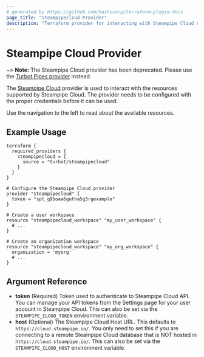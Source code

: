 ```yaml
---
# generated by https://github.com/hashicorp/terraform-plugin-docs
page_title: "steampipecloud Provider"
description: "Terraform provider for interacting with Steampipe Cloud API."
---
```


# Steampipe Cloud Provider

~> **Note:** The Steampipe Cloud provider has been deprecated. Please use the [Turbot Pipes provider](https://registry.terraform.io/providers/turbot/pipes) instead.

<!-- Steampipe Cloud provides a hosted platform for Steampipe, simplifying setup and operation, accelerating integration, and providing solutions for collaborating and sharing insights. -->

The [Steampipe Cloud](https://cloud.steampipe.io/) provider is used to interact
with the resources supported by Steampipe Cloud.  The provider needs to be
configured with the proper credentials before it can be used.

Use the navigation to the left to read about the available resources.

## Example Usage

```hcl
terraform {
  required_providers {
    steampipecloud = {
      source = "turbot/steampipecloud"
    }
  }
}

# Configure the Steampipe Cloud provider
provider "steampipecloud" {
  token = "spt_q9boaa6gutha5g3rgexample"
}

# Create a user workspace
resource "steampipecloud_workspace" "my_user_workspace" {
  # ...
}

# Create an organization workspace
resource "steampipecloud_workspace" "my_org_workspace" {
  organization = 'myorg'
  # ...
}
```

## Argument Reference

- **token** (Required) Token used to authenticate to Steampipe Cloud API. You can manage your API tokens from the Settings page for your user account in Steampipe Cloud. This can also be set via the `STEAMPIPE_CLOUD_TOKEN` environment variable.
- **host** (Optional) The Steampipe Cloud Host URL. This defaults to `https://cloud.steampipe.io/`. You only need to set this if you are connecting to a remote Steampipe Cloud database that is NOT hosted in `https://cloud.steampipe.io/`. This can also be set via the `STEAMPIPE_CLOUD_HOST` environment variable.
